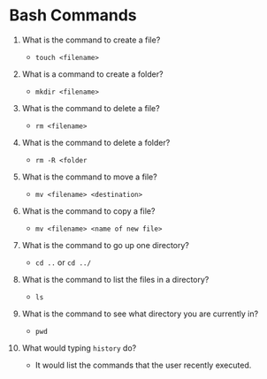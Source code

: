 # Bash Commands

1. What is the command to create a file?
	* `touch <filename>`

2. What is a command to create a folder?
	* `mkdir <filename>`

3. What is the command to delete a file?
	* `rm <filename>`

4. What is the command to delete a folder?
	* `rm -R <folder`

5. What is the command to move a file?
	* `mv <filename> <destination>`

6. What is the command to copy a file?
	* `mv <filename> <name of new file>`

7. What is the command to go up one directory?
	* `cd ..` or `cd ../`

8. What is the command to list the files in a directory?
	* `ls`

9. What is the command to see what directory you are currently in?
	* `pwd`

10. What would typing ```history``` do?
	* It would list the commands that the user recently executed.
